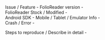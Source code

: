 <!-- Issue Template Examples - 
 https://github.com/FolioReader/FolioReader-Android/blob/master/.github/Issue_Template_Examples.md -->

Issue / Feature - 
FolioReader version -  
FolioReader Stock / Modified -  
Android SDK - 
Mobile / Tablet / Emulator Info -  
Crash / Error - 

Steps to reproduce / Describe in detail - 